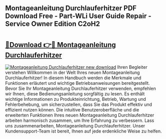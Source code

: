 ## Montageanleitung Durchlauferhitzer PDF Download Free - Part-WLi User Guide Repair - Service Owner Edition C2oH2

# <h2><a href="http://df7rvxa.blite.top/?on=Montageanleitung+Durchlauferhitzer">🔗Download 👉🔴 Montageanleitung Durchlauferhitzer</a></h2>

[![Montageanleitung Durchlauferhitzer new download](https://i.imgur.com/lujVjoI.png)](http://df7rvxa.blite.top/?on=Montageanleitung+Durchlauferhitzer)
Ihren Begleiter verstehen Willkommen in der Welt Ihres neuen Montageanleitung Durchlauferhitzer! In diesem Handbuch werden die Merkmale und Funktionen erläutert und wichtige Betriebsanweisungen bereitgestellt. Bevor Sie Ihr Montageanleitung Durchlauferhitzer verwenden, empfehlen wir Ihnen, diese Bedienungsanleitung sorgfältig zu lesen. Es enthält wichtige Informationen zu Produkteinrichtung, Betrieb, Wartung und Fehlerbehebung, um sicherzustellen, dass Sie das Produkt effektiv und effizient nutzen können. Die intuitive Benutzeroberfläche und die erweiterten Funktionen Ihres neuen Montageanleitung Durchlauferhitzer arbeiten harmonisch zusammen, um Ihre Erfahrung zu verbessern. Lass uns zusammenarbeiten, Montageanleitung Durchlauferhitzer. Unser Kundensupport-Team ist bereit, Ihnen auf jede erdenkliche Weise zu helfen.
